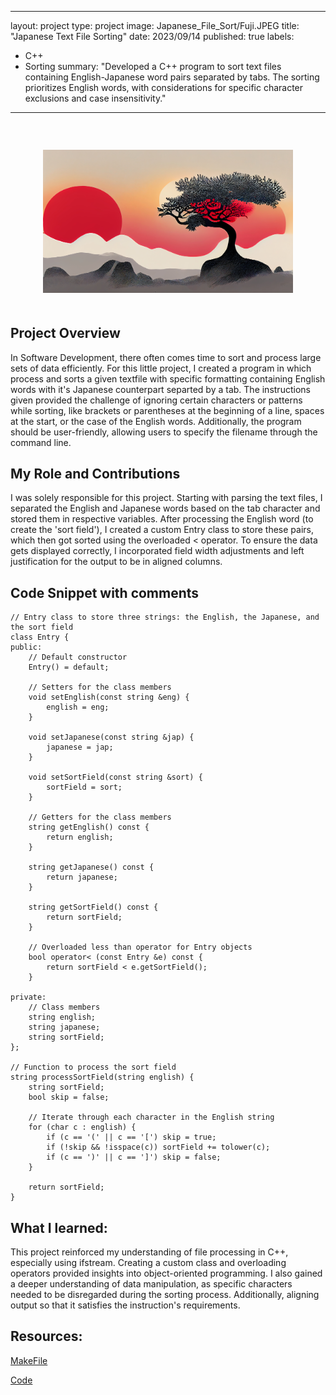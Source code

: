  ---
layout: project
type: project
image: Japanese_File_Sort/Fuji.JPEG
title: "Japanese Text File Sorting"
date: 2023/09/14
published: true
labels:
  - C++
  - Sorting
summary: "Developed a C++ program to sort text files containing English-Japanese word pairs separated by tabs. The sorting prioritizes English words, with considerations for specific character exclusions and case insensitivity."
---


<div style="text-align: center;">
  <h1 style="font-size: 28px;"></h1>
  <img src="/Japanese_File_Sort/tree.jpg" alt="Japan" style="max-width: 400px; margin: 20px auto;" />
</div>



## Project Overview

In Software Development, there often comes time to sort and process large sets of data efficiently. For this little project, I created a program in which process and sorts a given textfile with specific formatting containing English words with it's Japanese counterpart separted by a tab. The instructions given provided the challenge of ignoring certain characters or patterns while sorting, like brackets or parentheses at the beginning of a line, spaces at the start, or the case of the English words. Additionally, the program should be user-friendly, allowing users to specify the filename through the command line.



## My Role and Contributions

I was solely responsible for this project. Starting with parsing the text files, I separated the English and Japanese words based on the tab character and stored them in respective variables. After processing the English word (to create the 'sort field'), I created a custom Entry class to store these pairs, which then got sorted using the overloaded < operator.
To ensure the data gets displayed correctly, I incorporated field width adjustments and left justification for the output to be in aligned columns.

## Code Snippet with comments
```
// Entry class to store three strings: the English, the Japanese, and the sort field
class Entry {
public:
    // Default constructor
    Entry() = default;

    // Setters for the class members
    void setEnglish(const string &eng) {
        english = eng;
    }

    void setJapanese(const string &jap) {
        japanese = jap;
    }

    void setSortField(const string &sort) {
        sortField = sort;
    }

    // Getters for the class members
    string getEnglish() const {
        return english;
    }

    string getJapanese() const {
        return japanese;
    }

    string getSortField() const {
        return sortField;
    }

    // Overloaded less than operator for Entry objects
    bool operator< (const Entry &e) const {
        return sortField < e.getSortField();
    }

private:
    // Class members
    string english;
    string japanese;
    string sortField;
};

// Function to process the sort field 
string processSortField(string english) {
    string sortField;
    bool skip = false;

    // Iterate through each character in the English string
    for (char c : english) {
        if (c == '(' || c == '[') skip = true;
        if (!skip && !isspace(c)) sortField += tolower(c);
        if (c == ')' || c == ']') skip = false;
    }

    return sortField;
}
```
## What I learned:

This project reinforced my understanding of file processing in C++, especially using ifstream. Creating a custom class and overloading operators provided insights into object-oriented programming. I also gained a deeper understanding of data manipulation, as specific characters needed to be disregarded during the sorting process. Additionally, aligning output so that it satisfies the instruction's requirements.

## Resources:

[MakeFile]()

[Code]()
